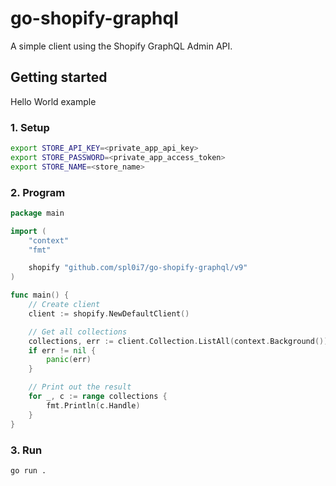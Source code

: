 # go-shopify-graphql

A simple client using the Shopify GraphQL Admin API.

## Getting started

Hello World example

### 1. Setup

```bash
export STORE_API_KEY=<private_app_api_key>
export STORE_PASSWORD=<private_app_access_token>
export STORE_NAME=<store_name>
```

### 2. Program

```go
package main

import (
	"context"
	"fmt"

	shopify "github.com/spl0i7/go-shopify-graphql/v9"
)

func main() {
	// Create client
	client := shopify.NewDefaultClient()

	// Get all collections
	collections, err := client.Collection.ListAll(context.Background())
	if err != nil {
		panic(err)
	}

	// Print out the result
	for _, c := range collections {
		fmt.Println(c.Handle)
	}
}
```

### 3. Run

```bash
go run .
```
